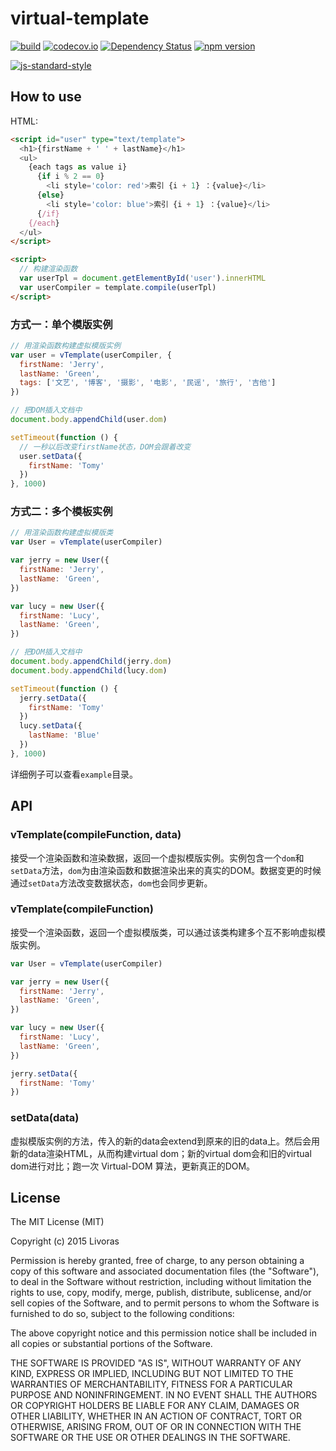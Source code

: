virtual-template
==============================
[![build](https://circleci.com/gh/livoras/virtual-template/tree/master.png?style=shield)](https://circleci.com/gh/livoras/virtual-template?branch=artTemplate) 
[![codecov.io](https://codecov.io/github/livoras/virtual-template/coverage.svg?branch=artTemplate)](https://codecov.io/github/livoras/virtual-template?branch=artTemplate) 
[![Dependency Status](https://david-dm.org/livoras/virtual-template.svg)](https://david-dm.org/livoras/virtual-template)
[![npm version](https://badge.fury.io/js/virtual-template.svg)](https://badge.fury.io/js/virtual-template) 

[![js-standard-style](https://cdn.rawgit.com/feross/standard/master/badge.svg)](https://github.com/feross/standard)


## How to use


HTML:

```html
<script id="user" type="text/template">
  <h1>{firstName + ' ' + lastName}</h1>
  <ul>
    {each tags as value i}
      {if i % 2 == 0}
        <li style='color: red'>索引 {i + 1} ：{value}</li>
      {else}
        <li style='color: blue'>索引 {i + 1} ：{value}</li>
      {/if}
    {/each}
  </ul>
</script>

<script>
  // 构建渲染函数
  var userTpl = document.getElementById('user').innerHTML
  var userCompiler = template.compile(userTpl)
</script>
```

### 方式一：单个模版实例

```javascript
// 用渲染函数构建虚拟模版实例
var user = vTemplate(userCompiler, {
  firstName: 'Jerry',
  lastName: 'Green',
  tags: ['文艺', '博客', '摄影', '电影', '民谣', '旅行', '吉他']
})

// 把DOM插入文档中
document.body.appendChild(user.dom)

setTimeout(function () {
  // 一秒以后改变firstName状态，DOM会跟着改变
  user.setData({
    firstName: 'Tomy'
  })
}, 1000)
```

### 方式二：多个模板实例
```javascript
// 用渲染函数构建虚拟模版类
var User = vTemplate(userCompiler)

var jerry = new User({
  firstName: 'Jerry',
  lastName: 'Green',
})

var lucy = new User({
  firstName: 'Lucy',
  lastName: 'Green',
})

// 把DOM插入文档中
document.body.appendChild(jerry.dom)
document.body.appendChild(lucy.dom)

setTimeout(function () {
  jerry.setData({
    firstName: 'Tomy'
  })
  lucy.setData({
    lastName: 'Blue'
  })
}, 1000)
```

详细例子可以查看`example`目录。

## API

### vTemplate(compileFunction, data)

接受一个渲染函数和渲染数据，返回一个虚拟模版实例。实例包含一个`dom`和`setData`方法，`dom`为由渲染函数和数据渲染出来的真实的DOM。数据变更的时候通过`setData`方法改变数据状态，`dom`也会同步更新。

### vTemplate(compileFunction)

接受一个渲染函数，返回一个虚拟模版类，可以通过该类构建多个互不影响虚拟模版实例。

```javascript
var User = vTemplate(userCompiler)

var jerry = new User({
  firstName: 'Jerry',
  lastName: 'Green',
})

var lucy = new User({
  firstName: 'Lucy',
  lastName: 'Green',
})

jerry.setData({
  firstName: 'Tomy'
})
```

### setData(data)
虚拟模版实例的方法，传入的新的data会extend到原来的旧的data上。然后会用新的data渲染HTML，从而构建virtual dom；新的virtual dom会和旧的virtual dom进行对比；跑一次 Virtual-DOM 算法，更新真正的DOM。

## License
The MIT License (MIT)

Copyright (c) 2015 Livoras

Permission is hereby granted, free of charge, to any person obtaining a copy
of this software and associated documentation files (the "Software"), to deal
in the Software without restriction, including without limitation the rights
to use, copy, modify, merge, publish, distribute, sublicense, and/or sell
copies of the Software, and to permit persons to whom the Software is
furnished to do so, subject to the following conditions:

The above copyright notice and this permission notice shall be included in all
copies or substantial portions of the Software.

THE SOFTWARE IS PROVIDED "AS IS", WITHOUT WARRANTY OF ANY KIND, EXPRESS OR
IMPLIED, INCLUDING BUT NOT LIMITED TO THE WARRANTIES OF MERCHANTABILITY,
FITNESS FOR A PARTICULAR PURPOSE AND NONINFRINGEMENT. IN NO EVENT SHALL THE
AUTHORS OR COPYRIGHT HOLDERS BE LIABLE FOR ANY CLAIM, DAMAGES OR OTHER
LIABILITY, WHETHER IN AN ACTION OF CONTRACT, TORT OR OTHERWISE, ARISING FROM,
OUT OF OR IN CONNECTION WITH THE SOFTWARE OR THE USE OR OTHER DEALINGS IN THE
SOFTWARE.




